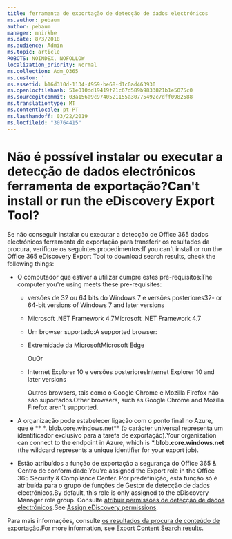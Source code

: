 ```yaml
---
title: ferramenta de exportação de detecção de dados electrónicos
ms.author: pebaum
author: pebaum
manager: mnirkhe
ms.date: 8/3/2018
ms.audience: Admin
ms.topic: article
ROBOTS: NOINDEX, NOFOLLOW
localization_priority: Normal
ms.collection: Adm_O365
ms.custom: ''
ms.assetid: b16d310d-1134-4959-be68-d1c0ad463930
ms.openlocfilehash: 51e010dd19419f21c67d589b9833821b1e5075c0
ms.sourcegitcommit: 03a156a9c9740521155a30775492c7dff0982588
ms.translationtype: MT
ms.contentlocale: pt-PT
ms.lasthandoff: 03/22/2019
ms.locfileid: "30764415"
---
```

# <a name="cant-install-or-run-the-ediscovery-export-tool"></a><span data-ttu-id="39a68-102">Não é possível instalar ou executar a detecção de dados electrónicos ferramenta de exportação?</span><span class="sxs-lookup"><span data-stu-id="39a68-102">Can't install or run the eDiscovery Export Tool?</span></span>

<span data-ttu-id="39a68-103">Se não conseguir instalar ou executar a detecção de Office 365 dados electrónicos ferramenta de exportação para transferir os resultados da procura, verifique os seguintes procedimentos:</span><span class="sxs-lookup"><span data-stu-id="39a68-103">If you can't install or run the Office 365 eDiscovery Export Tool to download search results, check the following things:</span></span>
  
- <span data-ttu-id="39a68-104">O computador que estiver a utilizar cumpre estes pré-requisitos:</span><span class="sxs-lookup"><span data-stu-id="39a68-104">The computer you're using meets these pre-requisites:</span></span>
    
  - <span data-ttu-id="39a68-105">versões de 32 ou 64 bits do Windows 7 e versões posteriores</span><span class="sxs-lookup"><span data-stu-id="39a68-105">32- or 64-bit versions of Windows 7 and later versions</span></span>
    
  - <span data-ttu-id="39a68-106">Microsoft .NET Framework 4.7</span><span class="sxs-lookup"><span data-stu-id="39a68-106">Microsoft .NET Framework 4.7</span></span>
    
  - <span data-ttu-id="39a68-107">Um browser suportado:</span><span class="sxs-lookup"><span data-stu-id="39a68-107">A supported browser:</span></span>
    
  - <span data-ttu-id="39a68-108">Extremidade da Microsoft</span><span class="sxs-lookup"><span data-stu-id="39a68-108">Microsoft Edge</span></span>
    
    <span data-ttu-id="39a68-109">Ou</span><span class="sxs-lookup"><span data-stu-id="39a68-109">Or</span></span>
    
  - <span data-ttu-id="39a68-110">Internet Explorer 10 e versões posteriores</span><span class="sxs-lookup"><span data-stu-id="39a68-110">Internet Explorer 10 and later versions</span></span>
    
    <span data-ttu-id="39a68-111">Outros browsers, tais como o Google Chrome e Mozilla Firefox não são suportados.</span><span class="sxs-lookup"><span data-stu-id="39a68-111">Other browsers, such as Google Chrome and Mozilla Firefox aren't supported.</span></span>
    
- <span data-ttu-id="39a68-112">A organização pode estabelecer ligação com o ponto final no Azure, que é \*\* \*. blob.core.windows.net\*\* (o carácter universal representa um identificador exclusivo para a tarefa de exportação).</span><span class="sxs-lookup"><span data-stu-id="39a68-112">Your organization can connect to the endpoint in Azure, which is **\*.blob.core.windows.net** (the wildcard represents a unique identifier for your export job).</span></span> 
    
- <span data-ttu-id="39a68-113">Estão atribuídos a função de exportação a segurança do Office 365 &amp; Centro de conformidade.</span><span class="sxs-lookup"><span data-stu-id="39a68-113">You're assigned the Export role in the Office 365 Security &amp; Compliance Center.</span></span> <span data-ttu-id="39a68-114">Por predefinição, esta função só é atribuída para o grupo de funções de Gestor de detecção de dados electrónicos.</span><span class="sxs-lookup"><span data-stu-id="39a68-114">By default, this role is only assigned to the eDiscovery Manager role group.</span></span> <span data-ttu-id="39a68-115">Consulte [atribuir permissões de detecção de dados electrónicos](https://support.office.com/article/assign-ediscovery-permissions-in-the-office-365-security-compliance-center-5b9a067b-9d2e-4aa5-bb33-99d8c0d0b5d7#moreinfo).</span><span class="sxs-lookup"><span data-stu-id="39a68-115">See [Assign eDiscovery permissions](https://support.office.com/article/assign-ediscovery-permissions-in-the-office-365-security-compliance-center-5b9a067b-9d2e-4aa5-bb33-99d8c0d0b5d7#moreinfo).</span></span>
    
<span data-ttu-id="39a68-116">Para mais informações, consulte [os resultados da procura de conteúdo de exportação](https://support.office.com/article/Export-Content-Search-results-from-the-Office-365-Security-Compliance-Center-ed48d448-3714-4c42-85f5-10f75f6a4278).</span><span class="sxs-lookup"><span data-stu-id="39a68-116">For more information, see [Export Content Search results](https://support.office.com/article/Export-Content-Search-results-from-the-Office-365-Security-Compliance-Center-ed48d448-3714-4c42-85f5-10f75f6a4278).</span></span>
  

